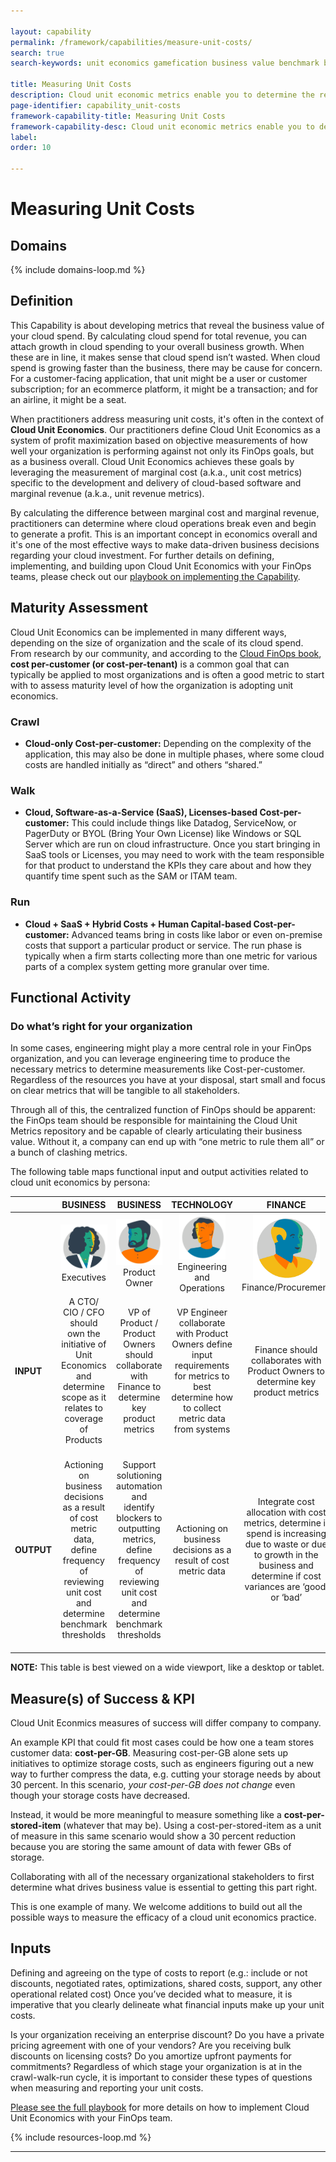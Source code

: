 ```yaml
---

layout: capability
permalink: /framework/capabilities/measure-unit-costs/
search: true
search-keywords: unit economics gamefication business value benchmark benchmarks scorecard scorecards KPI KPIs OKR OKRs nirvana

title: Measuring Unit Costs
description: Cloud unit economic metrics enable you to determine the revenue you’ll gain from a single unit of your business and the cost associated with servicing it, revealing the business value of your cloud spend.
page-identifier: capability_unit-costs
framework-capability-title: Measuring Unit Costs
framework-capability-desc: Cloud unit economic metrics enable you to determine the revenue you’ll gain from a single unit of your business and the cost associated with servicing it, revealing the business value of your cloud spend.
label:
order: 10

---
```


# Measuring Unit Costs

## Domains
<!-- _x-ref to the FinOps Domain(s) to which this Capability corresponds_ -->
{% include domains-loop.md %}


## Definition
This Capability is about developing metrics that reveal the business value of your cloud spend. By calculating cloud spend for total revenue, you can attach growth in cloud spending to your overall business growth. When these are in line, it makes sense that cloud spend isn’t wasted. When cloud spend is growing faster than the business, there may be cause for concern. For a customer-facing application, that unit might be a user or customer subscription; for an ecommerce platform, it might be a transaction; and for an airline, it might be a seat.

When practitioners address measuring unit costs, it's often in the context of **Cloud Unit Economics**. Our practitioners define Cloud Unit Economics as a system of profit maximization based on objective measurements of how well your organization is performing against not only its FinOps goals, but as a business overall. Cloud Unit Economics achieves these goals by leveraging the measurement of marginal cost (a.k.a., unit cost metrics) specific to the development and delivery of cloud-based software and marginal revenue (a.k.a., unit revenue metrics).

By calculating the difference between marginal cost and marginal revenue, practitioners can determine where cloud operations break even and begin to generate a profit. This is an important concept in economics overall and it's one of the most effective ways to make data-driven business decisions regarding your cloud investment. For further details on defining, implementing, and building upon Cloud Unit Economics with your FinOps teams, please check out our [playbook on implementing the Capability](/projects/introduction-cloud-unit-economics/).


## Maturity Assessment
Cloud Unit Economics can be implemented in many different ways, depending on the size of organization and the scale of its cloud spend. From research by our community, and according to the [Cloud FinOps book](/community/finops-book/), **cost per-customer (or cost-per-tenant)** is a common goal that can typically be applied to most organizations and is often a good metric to start with to assess maturity level of how the organization is adopting unit economics.

### Crawl
- **Cloud-only Cost-per-customer:** Depending on the complexity of the application, this may also be done in multiple phases, where some cloud costs are handled initially as “direct” and others “shared.”

### Walk
- **Cloud, Software-as-a-Service (SaaS), Licenses-based Cost-per-customer:** This could include things like Datadog, ServiceNow, or PagerDuty or BYOL (Bring Your Own License) like Windows or SQL Server which are run on cloud infrastructure. Once you start bringing in SaaS tools or Licenses, you may need to work with the team responsible for that product to understand the KPIs they care about and how they quantify time spent such as the SAM or ITAM team.

### Run
- **Cloud + SaaS + Hybrid Costs + Human Capital-based Cost-per-customer:** Advanced teams bring in costs like labor or even on-premise costs that support a particular product or service. The run phase is typically when a firm starts collecting more than one metric for various parts of a complex system getting more granular over time.

## Functional Activity

### Do what’s right for your organization
In some cases, engineering might play a more central role in your FinOps organization, and you can leverage engineering time to produce the necessary metrics to determine measurements like Cost-per-customer. Regardless of the resources you have at your disposal, start small and focus on clear metrics that will be tangible to all stakeholders.

Through all of this, the centralized function of FinOps should be apparent: the FinOps team should be responsible for maintaining the Cloud Unit Metrics repository and be capable of clearly articulating their business value. Without it, a company can end up with “one metric to rule them all” or a bunch of clashing metrics.

The following table maps functional input and output activities related to cloud unit economics by persona:

|                 |                                                      **BUSINESS**                                                      |                                           **BUSINESS**                                          |                                                                **TECHNOLOGY**                                                               |                                    **FINANCE**                                   |                                              **FINOPS**                                              |
|-----------------|:----------------------------------------------------------------------------------------------------------------------:|:-----------------------------------------------------------------------------------------------:|:-------------------------------------------------------------------------------------------------------------------------------------------:|:--------------------------------------------------------------------------------:|:----------------------------------------------------------------------------------------------------:|
|                 |                                                       <img src="/img/framework/persona-executive.svg">Executives|<img src="/img/framework/persona-product.svg" width="131">Product Owner|<img src="/img/framework/persona-engineer.svg" style="width:75%">Engineering and Operations|<img src="/img/framework/persona-finance.svg" style="width:75%">Finance/Procurement| <img src="/img/framework/persona-finops.svg">FinOps                                                |
|  **INPUT**  | A CTO/ CIO / CFO should own the initiative of Unit Economics and determine scope as it relates to coverage of Products | VP of Product / Product Owners should collaborate with Finance to determine key product metrics | VP Engineer collaborate with Product Owners define input requirements for metrics to best determine how to collect metric data from systems | Finance should collaborates with Product Owners to determine key product metrics | FinOps should be aware of executive scope and identify gaps in cost allocation alignment to strategy |
| **OUTPUT** |                             Actioning on business decisions as a result of cost metric data, define frequency of reviewing unit cost and determine benchmark thresholds           |                                  Support solutioning automation and identify blockers to outputting metrics, define frequency of reviewing unit cost and determine benchmark thresholds                                 |          Actioning on business decisions as a result of cost metric data         |                              Integrate cost allocation with cost metrics, determine if spend is increasing due to waste or due to growth in the business and determine if cost variances are ‘good’ or ‘bad’                             | Use data and analysis to determine if spend is increasing due to waste or due to growth in the business and determine if cost variances are ‘good’ or ‘bad’

**NOTE:** This table is best viewed on a wide viewport, like a desktop or tablet.

## Measure(s) of Success & KPI
Cloud Unit Econmics measures of success will differ company to company.

An example KPI that could fit most cases could be how one a team stores customer data: **cost-per-GB**. Measuring cost-per-GB alone sets up initiatives to optimize storage costs, such as engineers figuring out a new way to further compress the data, e.g. cutting your storage needs by about 30 percent. In this scenario, *your cost-per-GB does not change* even though your storage costs have decreased.

Instead, it would be more meaningful to measure something like a **cost-per-stored-item** (whatever that may be). Using a cost-per-stored-item as a unit of measure in this same scenario would show a 30 percent reduction because you are storing the same amount of data with fewer GBs of storage.

Collaborating with all of the necessary organizational stakeholders to first determine what drives business value is essential to getting this part right.

This is one example of many. We welcome additions to build out all the possible ways to measure the efficacy of a cloud unit economics practice.


## Inputs

Defining and agreeing on the type of costs to report (e.g.: include or not discounts, negotiated rates, optimizations, shared costs, support, any other operational related cost) Once you’ve decided what to measure, it is imperative that you clearly delineate what financial inputs make up your unit costs.

Is your organization receiving an enterprise discount? Do you have a private pricing agreement with one of your vendors? Are you receiving bulk discounts on licensing costs? Do you amortize upfront payments for commitments? Regardless of which stage your organization is at in the crawl-walk-run cycle, it is important to consider these types of questions when measuring and reporting your unit costs.

[Please see the full playbook](/projects/introduction-cloud-unit-economics/) for more details on how to implement Cloud Unit Economics with your FinOps team.

<!-- REAL WORLD RESOURCES, PROJECTS, PLAYBOOKS, GUIDES AND STORIES -->

{% include resources-loop.md %}


---
